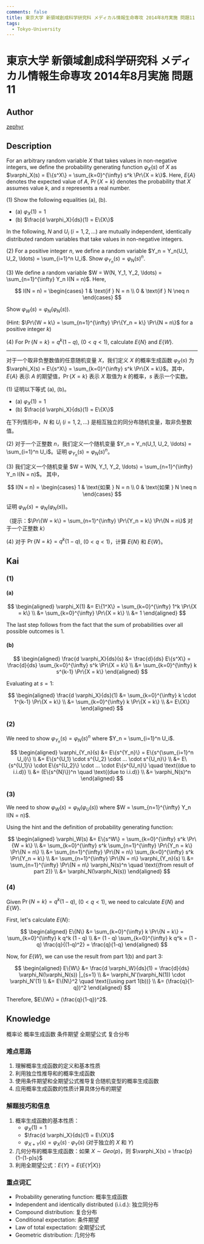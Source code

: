 ```yaml
---
comments: false
title: 東京大学 新領域創成科学研究科 メディカル情報生命専攻 2014年8月実施 問題11
tags:
  - Tokyo-University
---
```


# 東京大学 新領域創成科学研究科 メディカル情報生命専攻 2014年8月実施 問題11

## **Author**
[zephyr](https://inshi-notes.zephyr-zdz.space/)

## **Description**
For an arbitrary random variable $X$ that takes values in non-negative integers, we define the probability generating function $\varphi_X(s)$ of $X$ as $\varphi_X(s) = E\{s^X\} = \sum_{k=0}^{\infty} s^k \Pr\{X = k\}$. Here, $E\{A\}$ denotes the expected value of $A$, $\Pr\{X = k\}$ denotes the probability that $X$ assumes value $k$, and $s$ represents a real number.

(1) Show the following equalities (a), (b).

- (a) $\varphi_X(1) = 1$
- (b) $\frac{d \varphi_X}{ds}(1) = E\{X\}$

In the following, $N$ and $U_i$ $(i = 1, 2, \ldots)$ are mutually independent, identically distributed random variables that take values in non-negative integers.

(2) For a positive integer $n$, we define a random variable $Y_n = Y_n(U_1, U_2, \ldots) = \sum_{i=1}^n U_i$. Show $\varphi_{Y_n}(s) = \varphi_N(s)^n$.

(3) We define a random variable $W = W(N, Y_1, Y_2, \ldots) = \sum_{n=1}^{\infty} Y_n I(N = n)$.
   Here,

$$
I(N = n) = 
   \begin{cases} 
   1 & \text{if } N = n \\
   0 & \text{if } N \neq n 
   \end{cases}
$$

Show $\varphi_W(s) = \varphi_N(\varphi_N(s))$.

(Hint: $\Pr\{W = k\} = \sum_{n=1}^{\infty} \Pr\{Y_n = k\} \Pr\{N = n\}$ for a positive integer $k$)

(4) For $\Pr\{N = k\} = q^k (1 - q)$, $(0 < q < 1)$, calculate $E\{N\}$ and $E\{W\}$.

---

对于一个取非负整数值的任意随机变量 $X$，我们定义 $X$ 的概率生成函数 $\varphi_X(s)$ 为 $\varphi_X(s) = E\{s^X\} = \sum_{k=0}^{\infty} s^k \Pr\{X = k\}$。其中，$E\{A\}$ 表示 $A$ 的期望值，$\Pr\{X = k\}$ 表示 $X$ 取值为 $k$ 的概率，$s$ 表示一个实数。

(1) 证明以下等式 (a), (b)。

- (a) $\varphi_X(1) = 1$
- (b) $\frac{d \varphi_X}{ds}(1) = E\{X\}$

在下列情形中，$N$ 和 $U_i$ $(i = 1, 2, \ldots)$ 是相互独立的同分布随机变量，取非负整数值。

(2) 对于一个正整数 $n$，我们定义一个随机变量 $Y_n = Y_n(U_1, U_2, \ldots) = \sum_{i=1}^n U_i$。证明 $\varphi_{Y_n}(s) = \varphi_N(s)^n$。

(3) 我们定义一个随机变量 $W = W(N, Y_1, Y_2, \ldots) = \sum_{n=1}^{\infty} Y_n I(N = n)$。
   其中，

$$
   I(N = n) = 
   \begin{cases} 
   1 & \text{如果 } N = n \\
   0 & \text{如果 } N \neq n 
   \end{cases}
$$

证明 $\varphi_W(s) = \varphi_N(\varphi_N(s))$。

（提示：$\Pr\{W = k\} = \sum_{n=1}^{\infty} \Pr\{Y_n = k\} \Pr\{N = n\}$ 对于一个正整数 $k$）

(4) 对于 $\Pr\{N = k\} = q^k (1 - q)$, $(0 < q < 1)$，计算 $E\{N\}$ 和 $E\{W\}$。

## **Kai**
### (1)
#### (a)

$$
\begin{aligned}
\varphi_X(1) &= E\{1^X\} = \sum_{k=0}^{\infty} 1^k \Pr\{X = k\} \\
&= \sum_{k=0}^{\infty} \Pr\{X = k\} \\
&= 1
\end{aligned}
$$

The last step follows from the fact that the sum of probabilities over all possible outcomes is 1.

#### (b)

$$
\begin{aligned}
\frac{d \varphi_X}{ds}(s) &= \frac{d}{ds} E\{s^X\} = \frac{d}{ds} \sum_{k=0}^{\infty} s^k \Pr\{X = k\} \\
&= \sum_{k=0}^{\infty} k s^{k-1} \Pr\{X = k\}
\end{aligned}
$$

Evaluating at $s = 1$:

$$
\begin{aligned}
\frac{d \varphi_X}{ds}(1) &= \sum_{k=0}^{\infty} k \cdot 1^{k-1} \Pr\{X = k\} \\
&= \sum_{k=0}^{\infty} k \Pr\{X = k\} \\
&= E\{X\}
\end{aligned}
$$

### (2)

We need to show $\varphi_{Y_n}(s) = \varphi_N(s)^n$ where $Y_n = \sum_{i=1}^n U_i$.

$$
\begin{aligned}
\varphi_{Y_n}(s) &= E\{s^{Y_n}\} = E\{s^{\sum_{i=1}^n U_i}\} \\
&= E\{s^{U_1} \cdot s^{U_2} \cdot ... \cdot s^{U_n}\} \\
&= E\{s^{U_1}\} \cdot E\{s^{U_2}\} \cdot ... \cdot E\{s^{U_n}\} \quad \text{(due to i.i.d)} \\
&= (E\{s^{N}\})^n \quad \text{(due to i.i.d)} \\
&= \varphi_N(s)^n
\end{aligned}
$$

### (3)

We need to show $\varphi_W(s) = \varphi_N(\varphi_U(s))$ where $W = \sum_{n=1}^{\infty} Y_n I(N = n)$.

Using the hint and the definition of probability generating function:

$$
\begin{aligned}
\varphi_W(s) &= E\{s^W\} = \sum_{k=0}^{\infty} s^k \Pr\{W = k\} \\
&= \sum_{k=0}^{\infty} s^k \sum_{n=1}^{\infty} \Pr\{Y_n = k\} \Pr\{N = n\} \\
&= \sum_{n=1}^{\infty} \Pr\{N = n\} \sum_{k=0}^{\infty} s^k \Pr\{Y_n = k\} \\
&= \sum_{n=1}^{\infty} \Pr\{N = n\} \varphi_{Y_n}(s) \\
&= \sum_{n=1}^{\infty} \Pr\{N = n\} \varphi_N(s)^n \quad \text{(from result of part 2)} \\
&= \varphi_N(\varphi_N(s))
\end{aligned}
$$

### (4)

Given $\Pr\{N = k\} = q^k (1 - q)$, $(0 < q < 1)$, we need to calculate $E\{N\}$ and $E\{W\}$.

First, let's calculate $E\{N\}$:

$$
\begin{aligned}
E\{N\} &= \sum_{k=0}^{\infty} k \Pr\{N = k\} = \sum_{k=0}^{\infty} k q^k (1 - q) \\
&= (1 - q) \sum_{k=0}^{\infty} k q^k = (1 - q) \frac{q}{(1-q)^2} = \frac{q}{1-q}
\end{aligned}
$$

Now, for $E\{W\}$, we can use the result from part 1(b) and part 3:

$$
\begin{aligned}
E\{W\} &= \frac{d \varphi_W}{ds}(1) = \frac{d}{ds} \varphi_N(\varphi_N(s)) |_{s=1} \\
&= \varphi_N'(\varphi_N(1)) \cdot \varphi_N'(1) \\
&= E\{N\}^2 \quad \text{(using part 1(b))} \\
&= (\frac{q}{1-q})^2
\end{aligned}
$$

Therefore, $E\{W\} = (\frac{q}{1-q})^2$.

## **Knowledge**

概率论 概率生成函数 条件期望 全期望公式 复合分布

### 难点思路

1. 理解概率生成函数的定义和基本性质
2. 利用独立性推导和的概率生成函数
3. 使用条件期望和全期望公式推导复合随机变型的概率生成函数
4. 应用概率生成函数的性质计算具体分布的期望

### 解题技巧和信息

1. 概率生成函数的基本性质：
   - $\varphi_X(1) = 1$
   - $\frac{d \varphi_X}{ds}(1) = E\{X\}$
   - $\varphi_{X+Y}(s) = \varphi_X(s) \cdot \varphi_Y(s)$ (对于独立的 $X$ 和 $Y$)
2. 几何分布的概率生成函数：如果 $X \sim Geo(p)$，则 $\varphi_X(s) = \frac{p}{1-(1-p)s}$
3. 利用全期望公式：$E\{Y\} = E\{E\{Y|X\}\}$

### 重点词汇

- Probability generating function: 概率生成函数
- Independent and identically distributed (i.i.d.): 独立同分布
- Compound distribution: 复合分布
- Conditional expectation: 条件期望
- Law of total expectation: 全期望公式
- Geometric distribution: 几何分布
